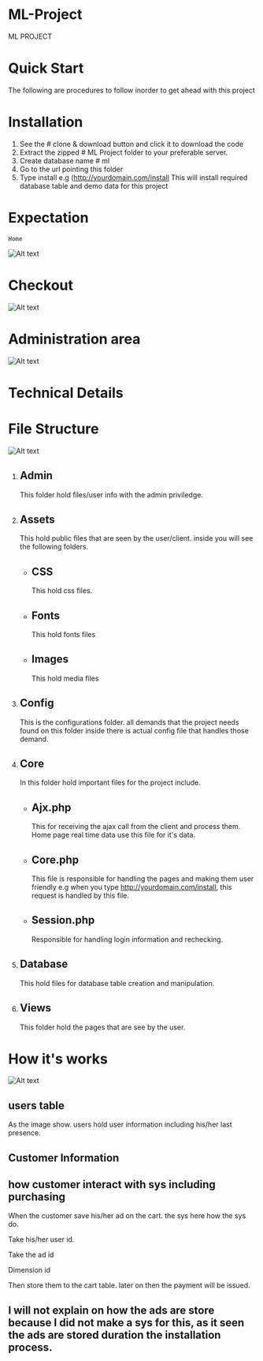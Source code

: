 # ML-Project
ML PROJECT


# Quick Start

The following are procedures to follow inorder to get ahead with this project

# Installation

1. See the # clone & download button and click it to download the code
2. Extract the zipped # ML Project folder to your preferable server.
3. Create database name # ml
4. Go to the url pointing this folder
5. Type install e.g (http://yourdomain.com/install
This will install required database table and demo data for this project

# Expectation
    Home
![Alt text](https://github.com/reddeath1/ML-Project/blob/master/assets/images/showcase.PNG?raw=true "showcase")

# Checkout 
![Alt text](https://github.com/reddeath1/ML-Project/blob/master/assets/images/showcase2.PNG?raw=true "showcase")

# Administration area
![Alt text](https://github.com/reddeath1/ML-Project/blob/master/assets/images/showcase1.PNG?raw=true "showcase")

# Technical Details

# File Structure

![Alt text](https://github.com/reddeath1/ML-Project/blob/master/assets/images/showcase3.PNG?raw=true "showcase")

1.  Admin
    -
    This folder hold files/user info with the admin priviledge.
    
2.  Assets
    -
    This hold public files that are seen by the user/client. inside you will see the following folders.
    -  CSS
        -
        This hold css files.
    - Fonts
        -
        This hold fonts files
    - Images
        -
        This hold media files
3.  Config
      -
      This is the configurations folder. all demands that the project needs found on this folder 
      inside there is actual config file that handles those demand.
 
 4. Core
    -
    In this folder hold important files for the project include.
     - Ajx.php 
        -
        This for receiving the ajax call from the client and process them. Home page real time data use this file for it's data.
        
     - Core.php
        -
        This file is responsible for handling the pages and making them user friendly e.g when you type http://yourdomain.com/install, this request is handled by this file.
        
      - Session.php
        -
        Responsible for handling login information and rechecking.
 
 5. Database
    -
    This hold files for database table creation and manipulation.
 6. Views
    -
    This folder hold the pages that are see by the user.
    
 
 # How it's works
 ![Alt text](https://github.com/reddeath1/ML-Project/blob/master/assets/images/database.PNG?raw=true "database")
 
   users table 
   -
   As the image show.
   users hold user information including his/her last presence.
   
   Customer Information
   -
   how customer interact with sys including purchasing
   -
   When the customer save his/her ad on the cart.
   the sys here how the sys do.
   
   Take his/her user id.
   
   Take the ad id 
   
   Dimension id 
   
   Then store them to the cart table. later on then the payment will be issued.
 
   I will not explain on how the ads are store because I did not make a sys for this, as it seen the ads are stored duration the installation process.
   -
